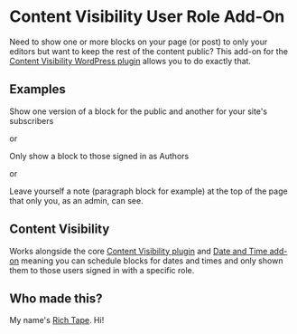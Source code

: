 # Content Visibility User Role Add-On

Need to show one or more blocks on your page (or post) to only your editors but want to keep the rest of the content public? This add-on for the [Content Visibility WordPress plugin](https://github.com/richardtape/content-visibility) allows you to do exactly that.

## Examples

Show one version of a block for the public and another for your site's subscribers

or

Only show a block to those signed in as Authors

or

Leave yourself a note (paragraph block for example) at the top of the page that only you, as an admin, can see.

## Content Visibility

Works alongside the core [Content Visibility plugin](https://github.com/richardtape/content-visibility) and [Date and Time add-on](https://github.com/richardtape/content-visibility-date-and-time) meaning you can schedule blocks for dates and times and only shown them to those users signed in with a specific role.

## Who made this?

My name's [Rich Tape](https://richardtape.com/). Hi! 